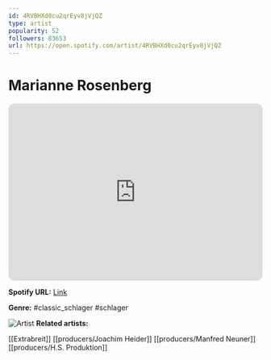 ```yaml
---
id: 4RVBHXd0cu2qrEyv8jVjQZ
type: artist
popularity: 52
followers: 83653
url: https://open.spotify.com/artist/4RVBHXd0cu2qrEyv8jVjQZ
---
```

# Marianne Rosenberg

<iframe style="border-radius:12px" src="https://open.spotify.com/embed/artist/4RVBHXd0cu2qrEyv8jVjQZ" width="100%" height="352" frameBorder="0" allowfullscreen="" allow="autoplay; clipboard-write; encrypted-media; fullscreen; picture-in-picture" loading="lazy"></iframe>

**Spotify URL:** [Link](https://open.spotify.com/artist/4RVBHXd0cu2qrEyv8jVjQZ)

**Genre:**  #classic_schlager #schlager

![Artist](https://i.scdn.co/image/ab6761610000e5eb937d1a1e6bff5625bda4dcdb)
**Related artists:**

[[Extrabreit]]
[[producers/Joachim Heider]]
[[producers/Manfred Neuner]]
[[producers/H.S. Produktion]]
